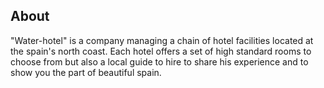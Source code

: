 ## About

"Water-hotel" is a company managing a chain of hotel facilities located at the spain's north coast. 
Each hotel offers a set of high standard rooms to choose from but also a local guide to hire to share his experience and to show you the part of beautiful spain.